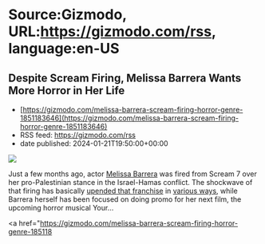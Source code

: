 # Source:Gizmodo, URL:https://gizmodo.com/rss, language:en-US

## Despite Scream Firing, Melissa Barrera Wants More Horror in Her Life
 - [https://gizmodo.com/melissa-barrera-scream-firing-horror-genre-1851183646](https://gizmodo.com/melissa-barrera-scream-firing-horror-genre-1851183646)
 - RSS feed: https://gizmodo.com/rss
 - date published: 2024-01-21T19:50:00+00:00

<img class="type:primaryImage" src="https://i.kinja-img.com/image/upload/c_fit,q_80,w_636/b11ec5401225ee7c07074dd4173d1cec.jpg" /><p>Just a few months ago, actor <a class="sc-1out364-0 dPMosf sc-145m8ut-0 lcFFec js_link" href="https://gizmodo.com/melissa-barrera-fired-scream-social-media-controversy-1851040299">Melissa Barrera</a> was fired from Scream 7 over her pro-Palestinian stance in the Israel-Hamas conflict. The shockwave of that firing has basically <a class="sc-1out364-0 dPMosf sc-145m8ut-0 lcFFec js_link" href="https://gizmodo.com/jenna-ortega-leaves-scream-franchise-melissa-barrera-1851042511">upended that franchise</a> in <a class="sc-1out364-0 dPMosf sc-145m8ut-0 lcFFec js_link" href="https://gizmodo.com/scream-7-christopher-landon-director-exit-1851122233">various ways</a>, while Barrera herself has been focused on doing promo for her next film, the upcoming horror musical Your…</p><p><a href="https://gizmodo.com/melissa-barrera-scream-firing-horror-genre-185118

